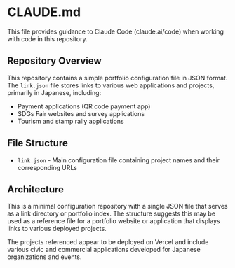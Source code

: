 # CLAUDE.md

This file provides guidance to Claude Code (claude.ai/code) when working with code in this repository.

## Repository Overview

This repository contains a simple portfolio configuration file in JSON format. The `link.json` file stores links to various web applications and projects, primarily in Japanese, including:

- Payment applications (QR code payment app)
- SDGs Fair websites and survey applications  
- Tourism and stamp rally applications

## File Structure

- `link.json` - Main configuration file containing project names and their corresponding URLs

## Architecture

This is a minimal configuration repository with a single JSON file that serves as a link directory or portfolio index. The structure suggests this may be used as a reference file for a portfolio website or application that displays links to various deployed projects.

The projects referenced appear to be deployed on Vercel and include various civic and commercial applications developed for Japanese organizations and events.